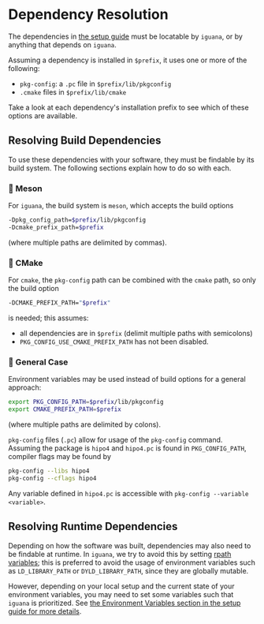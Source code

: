 # Dependency Resolution

The dependencies in [the setup guide](setup.md) must be locatable by `iguana`, or
by anything that depends on `iguana`.

Assuming a dependency is installed in `$prefix`, it uses one or more of the following:
- `pkg-config`: a `.pc` file in `$prefix/lib/pkgconfig`
- `.cmake` files in `$prefix/lib/cmake`

Take a look at each dependency's installation prefix to see which of these options
are available.

## Resolving Build Dependencies

To use these dependencies with your software, they must be findable by its build system.
The following sections explain how to do so with each.

### :large_blue_diamond: Meson
For `iguana`, the build system is `meson`, which accepts the build options
```bash
-Dpkg_config_path=$prefix/lib/pkgconfig
-Dcmake_prefix_path=$prefix
```
(where multiple paths are delimited by commas).

### :large_blue_diamond: CMake
For `cmake`, the `pkg-config` path can be combined with the `cmake` path, so only the
build option
```bash
-DCMAKE_PREFIX_PATH="$prefix"
```
is needed; this assumes:
- all dependencies are in `$prefix` (delimit multiple paths with semicolons)
- `PKG_CONFIG_USE_CMAKE_PREFIX_PATH` has not been disabled.

### :large_blue_diamond: General Case
Environment variables may be used instead of build options for a general approach:
```bash
export PKG_CONFIG_PATH=$prefix/lib/pkgconfig
export CMAKE_PREFIX_PATH=$prefix
```
(where multiple paths are delimited by colons).

`pkg-config` files (`.pc`) allow for usage of the `pkg-config` command. Assuming the package is `hipo4` and `hipo4.pc` is found in `PKG_CONFIG_PATH`, compiler flags may be found by
```bash
pkg-config --libs hipo4
pkg-config --cflags hipo4
```
Any variable defined in `hipo4.pc` is accessible with `pkg-config --variable <variable>`.

## Resolving Runtime Dependencies

Depending on how the software was built, dependencies may also need to be findable at runtime. In `iguana`, we try to avoid this by
setting [rpath variables](https://en.wikipedia.org/wiki/Rpath); this is preferred to avoid the usage of environment variables
such as `LD_LIBRARY_PATH` or `DYLD_LIBRARY_PATH`, since they are globally mutable.

However, depending on your local setup and the current state of your environment variables, you may need to set some variables
such that `iguana` is prioritized. See [the Environment Variables section in the setup guide for more details](setup.md).
